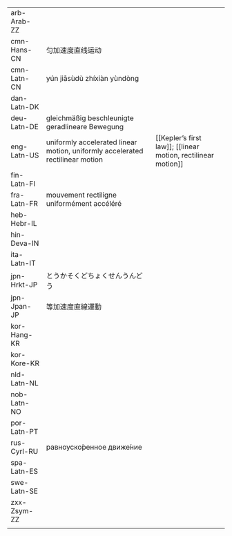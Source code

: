 | | | |
|-|-|-|
| arb-Arab-ZZ |  |  |
| cmn-Hans-CN | 匀加速度直线运动 |  |
| cmn-Latn-CN | yún jiāsùdù zhíxiàn yùndòng |  |
| dan-Latn-DK |  |  |
| deu-Latn-DE | gleichmäßig beschleunigte geradlineare Bewegung |  |
| eng-Latn-US | uniformly accelerated linear motion, uniformly accelerated rectilinear motion | [[Kepler’s first law]]; [[linear motion, rectilinear motion]] |
| fin-Latn-FI |  |  |
| fra-Latn-FR | mouvement rectiligne uniformément accéléré |  |
| heb-Hebr-IL |  |  |
| hin-Deva-IN |  |  |
| ita-Latn-IT |  |  |
| jpn-Hrkt-JP | とうかそくどちょくせんうんどう |  |
| jpn-Jpan-JP | 等加速度直線運動 |  |
| kor-Hang-KR |  |  |
| kor-Kore-KR |  |  |
| nld-Latn-NL |  |  |
| nob-Latn-NO |  |  |
| por-Latn-PT |  |  |
| rus-Cyrl-RU | равноуско́ренное движе́ние |  |
| spa-Latn-ES |  |  |
| swe-Latn-SE |  |  |
| zxx-Zsym-ZZ |  |  |
|  |  |  |
